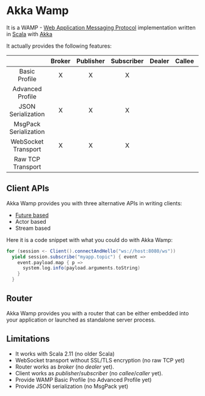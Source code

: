 # Akka Wamp
It is a WAMP - [Web Application Messaging Protocol](http://wamp-proto.org/) implementation written in [Scala](http://scala-lang.org/) with [Akka](http://akka.io/)

It actually provides the following features:

|                       | Broker | Publisher | Subscriber | Dealer | Callee | Caller |
|:---------------------:|:------:|:---------:|:----------:|:------:|:------:|:------:|
|         Basic Profile |    X   |     X     |      X     |        |        |        |
|      Advanced Profile |        |           |            |        |        |        |
|    JSON Serialization |    X   |     X     |      X     |        |        |        |
| MsgPack Serialization |        |           |            |        |        |        |
|   WebSocket Transport |    X   |     X     |      X     |        |        |        |
|     Raw TCP Transport |        |           |            |        |        |        |


## Client APIs
Akka Wamp provides you with three alternative APIs in writing clients:

 * [Future based](client/future/)
 * Actor based
 * Stream based

Here it is a code snippet with what you could do with Akka Wamp:
 
```scala
for (session <- Client().connectAndHello("ws://host:8080/ws"))
  yield session.subscribe("myapp.topic") { event =>
    event.payload.map { p =>
      system.log.info(payload.arguments.toString)
    }
  }
```
 
## Router
Akka Wamp provides you with a router that can be either embedded into your application or launched as standalone server process.

## Limitations

 * It works with Scala 2.11 (no older Scala)
 * WebSocket transport without SSL/TLS encryption (no raw TCP yet)  
 * Router works as _broker_ (no _dealer_ yet).
 * Client works as _publisher_/_subscriber_ (no _callee_/_caller_ yet).
 * Provide WAMP Basic Profile (no Advanced Profile yet)
 * Provide JSON serialization (no MsgPack yet)